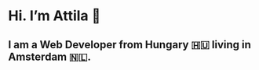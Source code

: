 
# Hi. I’m Attila :wave: 
## I am a Web Developer from Hungary :hungary: living in  **Amsterdam** :netherlands:.